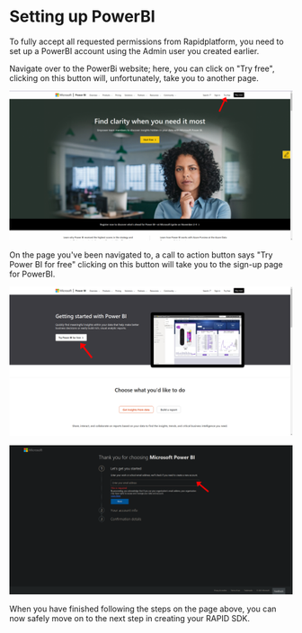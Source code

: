 # Setting up PowerBI

To fully accept all requested permissions from Rapidplatform, you need to set up a PowerBI account using the Admin user you created earlier.

Navigate over to the PowerBi website; here, you can click on "Try free", clicking on this button will, unfortunately, take you to another page.

![image-1632952299680.png](./downloaded_image_1705285917297.png)

On the page you've been navigated to, a call to action button says "Try Power BI for free" clicking on this button will take you to the sign-up page for PowerBI.

![image-1632952399672.png](./downloaded_image_1705285918326.png)

![image-1632952472161.png](./downloaded_image_1705285919350.png)

When you have finished following the steps on the page above, you can now safely move on to the next step in creating your RAPID SDK.